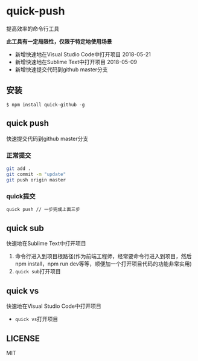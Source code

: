 # quick-push
提高效率的命令行工具

**此工具有一定局限性，仅限于特定地使用场景**

- 新增快速地在Visual Studio Code中打开项目 2018-05-21
- 新增快速地在Sublime Text中打开项目 2018-05-09
- 新增快速提交代码到github master分支

## 安装
```
$ npm install quick-github -g
```

## quick push
快速提交代码到github master分支
### 正常提交
```bash
git add .
git commit -m "update"
git push origin master
```
### quick提交
```bash
quick push // 一步完成上面三步
```

## quick sub
快速地在Sublime Text中打开项目

1. 命令行进入到项目根路径(作为前端工程师，经常要命令行进入到项目，然后npm install，npm run dev等等，顺便加一个打开项目代码的功能非常实用)
2. `quick sub`打开项目

## quick vs
快速地在Visual Studio Code中打开项目

-  `quick vs`打开项目



## LICENSE
MIT
